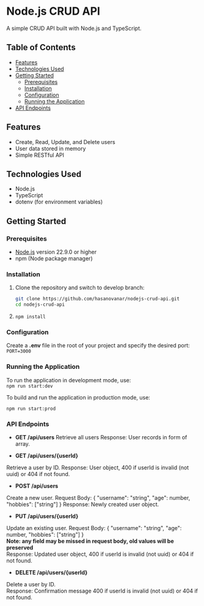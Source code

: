 # Node.js CRUD API

A simple CRUD API built with Node.js and TypeScript.

## Table of Contents

- [Features](#features)
- [Technologies Used](#technologies-used)
- [Getting Started](#getting-started)
  - [Prerequisites](#prerequisites)
  - [Installation](#installation)
  - [Configuration](#configuration)
  - [Running the Application](#running-the-application)
- [API Endpoints](#api-endpoints)


## Features

- Create, Read, Update, and Delete users
- User data stored in memory
- Simple RESTful API

## Technologies Used

- Node.js
- TypeScript
- dotenv (for environment variables)

## Getting Started

### Prerequisites

- [Node.js](https://nodejs.org/en/) version 22.9.0 or higher
- npm (Node package manager)

### Installation

1. Clone the repository and switch to develop branch:

   ```bash
   git clone https://github.com/hasanovanar/nodejs-crud-api.git
   cd nodejs-crud-api
   ```

2. `npm install`

### Configuration

Create a **.env** file in the root of your project and specify the desired port:<br>
`PORT=3000`

### Running the Application

To run the application in development mode, use:<br>
`npm run start:dev`

To build and run the application in production mode, use:

`npm run start:prod`

### API Endpoints

- **GET /api/users**
  Retrieve all users
  Response: User records in form of array.

- **GET /api/users/{userId}**

Retrieve a user by ID.
Response: User object, 400 if userId is invalid (not uuid) or 404 if not found.

- **POST /api/users**

Create a new user.
Request Body: { "username": "string", "age": number, "hobbies": ["string"] }
Response: Newly created user object.

- **PUT /api/users/{userId}**

Update an existing user.
Request Body: { "username": "string", "age": number, "hobbies": ["string"] } <br>
**Note: any field may be missed in request body, old values will be preserved** <br>
Response: Updated user object, 400 if userId is invalid (not uuid) or 404 if not found.

- **DELETE /api/users/{userId}**

Delete a user by ID.<br>
Response: Confirmation message 400 if userId is invalid (not uuid) or 404 if not found.


